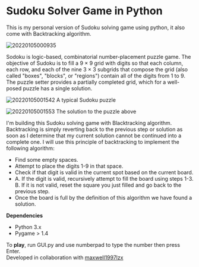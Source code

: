 # Sudoku Solver Game in Python

This is my personal version of Sudoku solving game using python, it also come with Backtracking algorithm.

![20220105000935](https://user-images.githubusercontent.com/47311671/148163684-78994e14-b45b-4f85-b1f2-61c80fa841ef.png)


Sodoku is logic-based, combinatorial number-placement puzzle game. The objective of Sudoku is to fill a 9 × 9 grid with digits so that each column, each row, and each of the nine 3 × 3 subgrids that compose the grid (also called "boxes", "blocks", or "regions") contain all of the digits from 1 to 9. The puzzle setter provides a partially completed grid, which for a well-posed puzzle has a single solution.

![20220105001542](https://user-images.githubusercontent.com/47311671/148164163-e721ba2b-0718-4319-9ae4-274138caef35.png) A typical Sudoku puzzle

![20220105001553](https://user-images.githubusercontent.com/47311671/148164205-19d11b6c-7b78-4252-9a99-3dcd398e0c01.png) The solution to the puzzle above


I'm building this Sudoku solving game with Blacktracking algorithm. Backtracking is simply reverting back to the previous step or solution as soon as I determine that my current solution cannot be continued into a complete one. I will use this principle of backtracking to implement the following algorithm:<br>
<ul>
  <li>Find some empty spaces. </li>
  <li>Attempt to place the digits 1-9 in that space.</li>
  <li>Check if that digit is valid in the current spot based on the current board.</li>
  <li>A. If the digit is valid, recursively attempt to fill the board using steps 1-3.
      B. If it is not valid, reset the square you just filled and go back to the previous step.</li>
  <li>Once the board is full by the definition of this algorithm we have found a solution.</li>
</ul>

<b>Dependencies</b>
<ul>
  <li>Python 3.x</li>
  <li>Pygame > 1.4</li>
</ul>
To <b>play</b>, run GUI.py and use numberpad to type the number then press Enter.
<br>
Developed in collaboration with <a href="https://github.com/maxwell1997lzx">maxwell1997lzx</a>
